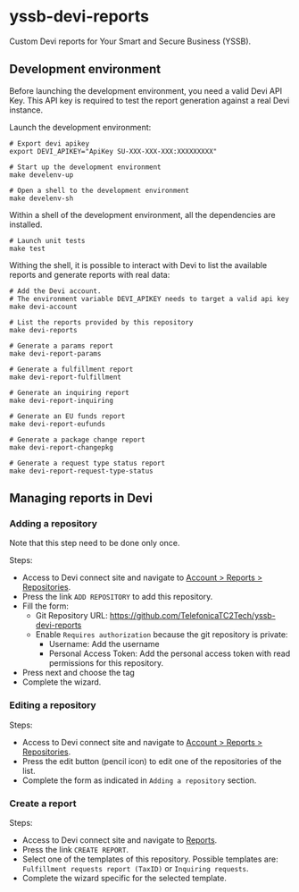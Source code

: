 # yssb-devi-reports

Custom Devi reports for Your Smart and Secure Business (YSSB).

## Development environment

Before launching the development environment, you need a valid Devi API Key. This API key is required to test the report generation against a real Devi instance.

Launch the development environment:

```
# Export devi apikey
export DEVI_APIKEY="ApiKey SU-XXX-XXX-XXX:XXXXXXXXX"

# Start up the development environment
make develenv-up

# Open a shell to the development environment
make develenv-sh
```

Within a shell of the development environment, all the dependencies are installed.

```
# Launch unit tests
make test
```

Withing the shell, it is possible to interact with Devi to list the available reports and generate reports with real data:

```
# Add the Devi account. 
# The environment variable DEVI_APIKEY needs to target a valid api key
make devi-account

# List the reports provided by this repository
make devi-reports

# Generate a params report
make devi-report-params

# Generate a fulfillment report
make devi-report-fulfillment

# Generate an inquiring report
make devi-report-inquiring

# Generate an EU funds report
make devi-report-eufunds

# Generate a package change report
make devi-report-changepkg

# Generate a request type status report
make devi-report-request-type-status
```

## Managing reports in Devi

### Adding a repository

Note that this step need to be done only once.

Steps:

- Access to Devi connect site and navigate to [Account > Reports > Repositories](https://vendor.connect.telefonicacloud.com/account/reports/repositories).
- Press the link `ADD REPOSITORY` to add this repository.
- Fill the form:
  - Git Repository URL: https://github.com/TelefonicaTC2Tech/yssb-devi-reports
  - Enable `Requires authorization` because the git repository is private:
    - Username: Add the username
    - Personal Access Token: Add the personal access token with read permissions for this repository.
- Press next and choose the tag
- Complete the wizard.

### Editing a repository

Steps:

- Access to Devi connect site and navigate to [Account > Reports > Repositories](https://vendor.connect.telefonicacloud.com/account/reports/repositories).
- Press the edit button (pencil icon) to edit one of the repositories of the list.
- Complete the form as indicated in `Adding a repository` section.

### Create a report

Steps:

- Access to Devi connect site and navigate to [Reports](https://vendor.connect.telefonicacloud.com/reports/directory).
- Press the link `CREATE REPORT`.
- Select one of the templates of this repository. Possible templates are: `Fulfillment requests report (TaxID)` or `Inquiring requests`.
- Complete the wizard specific for the selected template.
